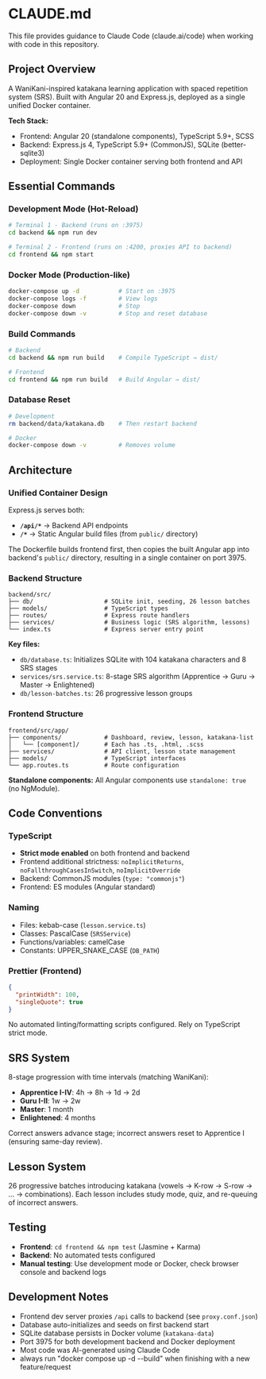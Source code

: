 # CLAUDE.md

This file provides guidance to Claude Code (claude.ai/code) when working with code in this repository.

## Project Overview

A WaniKani-inspired katakana learning application with spaced repetition system (SRS). Built with Angular 20 and Express.js, deployed as a single unified Docker container.

**Tech Stack:**
- Frontend: Angular 20 (standalone components), TypeScript 5.9+, SCSS
- Backend: Express.js 4, TypeScript 5.9+ (CommonJS), SQLite (better-sqlite3)
- Deployment: Single Docker container serving both frontend and API

## Essential Commands

### Development Mode (Hot-Reload)
```bash
# Terminal 1 - Backend (runs on :3975)
cd backend && npm run dev

# Terminal 2 - Frontend (runs on :4200, proxies API to backend)
cd frontend && npm start
```

### Docker Mode (Production-like)
```bash
docker-compose up -d           # Start on :3975
docker-compose logs -f         # View logs
docker-compose down            # Stop
docker-compose down -v         # Stop and reset database
```

### Build Commands
```bash
# Backend
cd backend && npm run build    # Compile TypeScript → dist/

# Frontend
cd frontend && npm run build   # Build Angular → dist/
```

### Database Reset
```bash
# Development
rm backend/data/katakana.db    # Then restart backend

# Docker
docker-compose down -v         # Removes volume
```

## Architecture

### Unified Container Design
Express.js serves both:
- **`/api/*`** → Backend API endpoints
- **`/*`** → Static Angular build files (from `public/` directory)

The Dockerfile builds frontend first, then copies the built Angular app into backend's `public/` directory, resulting in a single container on port 3975.

### Backend Structure
```
backend/src/
├── db/                    # SQLite init, seeding, 26 lesson batches
├── models/                # TypeScript types
├── routes/                # Express route handlers
├── services/              # Business logic (SRS algorithm, lessons)
└── index.ts               # Express server entry point
```

**Key files:**
- `db/database.ts`: Initializes SQLite with 104 katakana characters and 8 SRS stages
- `services/srs.service.ts`: 8-stage SRS algorithm (Apprentice → Guru → Master → Enlightened)
- `db/lesson-batches.ts`: 26 progressive lesson groups

### Frontend Structure
```
frontend/src/app/
├── components/            # Dashboard, review, lesson, katakana-list
│   └── [component]/       # Each has .ts, .html, .scss
├── services/              # API client, lesson state management
├── models/                # TypeScript interfaces
└── app.routes.ts          # Route configuration
```

**Standalone components:** All Angular components use `standalone: true` (no NgModule).

## Code Conventions

### TypeScript
- **Strict mode enabled** on both frontend and backend
- Frontend additional strictness: `noImplicitReturns`, `noFallthroughCasesInSwitch`, `noImplicitOverride`
- Backend: CommonJS modules (`type: "commonjs"`)
- Frontend: ES modules (Angular standard)

### Naming
- Files: kebab-case (`lesson.service.ts`)
- Classes: PascalCase (`SRSService`)
- Functions/variables: camelCase
- Constants: UPPER_SNAKE_CASE (`DB_PATH`)

### Prettier (Frontend)
```json
{
  "printWidth": 100,
  "singleQuote": true
}
```
No automated linting/formatting scripts configured. Rely on TypeScript strict mode.

## SRS System

8-stage progression with time intervals (matching WaniKani):
- **Apprentice I-IV**: 4h → 8h → 1d → 2d
- **Guru I-II**: 1w → 2w
- **Master**: 1 month
- **Enlightened**: 4 months

Correct answers advance stage; incorrect answers reset to Apprentice I (ensuring same-day review).

## Lesson System

26 progressive batches introducing katakana (vowels → K-row → S-row → ... → combinations).
Each lesson includes study mode, quiz, and re-queuing of incorrect answers.

## Testing

- **Frontend**: `cd frontend && npm test` (Jasmine + Karma)
- **Backend**: No automated tests configured
- **Manual testing**: Use development mode or Docker, check browser console and backend logs

## Development Notes

- Frontend dev server proxies `/api` calls to backend (see `proxy.conf.json`)
- Database auto-initializes and seeds on first backend start
- SQLite database persists in Docker volume (`katakana-data`)
- Port 3975 for both development backend and Docker deployment
- Most code was AI-generated using Claude Code
- always run "docker compose up -d --build" when finishing with a new feature/request